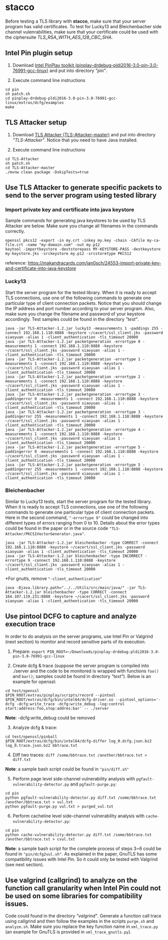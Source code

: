 # stacco

Before testing a TLS library with **stacco**, make sure that your server program has valid certificates. To test for Lucky13 and Bleichenbacher side channel vulenrabilities, make sure that your certificate could be used with the ciphersuite *TLS_RSA_WITH_AES_128_CBC_SHA*.

## Intel Pin plugin setup
1. Download [Intel PinPlay toolkit (pinplay-drdebug-pldi2016-3.0-pin-3.0-76991-gcc-linux)](https://software.intel.com/protected-download/366522/366520) and put into directory *"pin"*.

2. Execute command line instructions
```
cd pin
sh patch.sh
cd pinplay-drdebug-pldi2016-3.0-pin-3.0-76991-gcc-linux/extras/dcfg/examples
make
```

## TLS Attacker setup
1. Download [TLS Attacker (TLS-Attacker-master)](https://github.com/RUB-NDS/TLS-Attacker) and put into directory *"TLS-Attacker"*. Notice that you need to have Java installed.

2. Execute command line instructions
```
cd TLS-Attacker
sh patch.sh
cd TLS-Attacker-master
./mvnw clean package -DskipTests=true
```

## Use TLS Attacker to generate specific packets to send to the server program using tested library
### Import private key and certificate into java keystore
Sample commands for generating java keystores to be used by TLS Attacker are below. Make sure you change all filenames in the commands correctly.
```
openssl pkcs12 -export -in my.crt -inkey my.key -chain -CAfile my-ca-file.crt -name "my-domain.com" -out my.p12
keytool -importkeystore -deststorepass MY-KEYSTORE-PASS -destkeystore my-keystore.jks -srckeystore my.p12 -srcstoretype PKCS12
```

reference: https://makandracards.com/jan0sch/24553-import-private-key-and-certificate-into-java-keystore

### Lucky13
Start the server program for the tested library. When it is ready to accept TLS connections, use one of the following commands to generate one particular type of client connection packets. Notice that you should change the IP address and port number according to your server program. Also, make sure you change the filename and password of your keystore accordingly. Test samples could be found in the directory *"test"*.
```
java -jar TLS-Attacker-1.2.jar lucky13 -measurements 1 -paddings 255 -connect 192.168.1.110:8888 -keystore ~/cacert/ssl_client.jks -password xiaoyuan -alias 1 -client_authentication -tls_timeout 20000
java -jar TLS-Attacker-1.2.jar packetgeneration -errortype 0 -measurements 1 -connect 192.168.1.110:8888 -keystore ~/cacert/ssl_client.jks -password xiaoyuan -alias 1 -client_authentication -tls_timeout 20000
java -jar TLS-Attacker-1.2.jar packetgeneration -errortype 1 -measurements 1 -connect 192.168.1.110:8888 -keystore ~/cacert/ssl_client.jks -password xiaoyuan -alias 1 -client_authentication -tls_timeout 20000
java -jar TLS-Attacker-1.2.jar packetgeneration -errortype 2 -measurements 1 -connect 192.168.1.110:8888 -keystore ~/cacert/ssl_client.jks -password xiaoyuan -alias 1 -client_authentication -tls_timeout 20000
java -jar TLS-Attacker-1.2.jar packetgeneration -errortype 3 -paddingerror 0 -measurements 1 -connect 192.168.1.110:8888 -keystore ~/cacert/ssl_client.jks -password xiaoyuan -alias 1 -client_authentication -tls_timeout 20000
java -jar TLS-Attacker-1.2.jar packetgeneration -errortype 3 -paddingerror 255 -measurements 1 -connect 192.168.1.110:8888 -keystore ~/cacert/ssl_client.jks -password xiaoyuan -alias 1 -client_authentication -tls_timeout 20000
java -jar TLS-Attacker-1.2.jar packetgeneration -errortype 4 -measurements 1 -connect 192.168.1.110:8888 -keystore ~/cacert/ssl_client.jks -password xiaoyuan -alias 1 -client_authentication -tls_timeout 20000
java -jar TLS-Attacker-1.2.jar packetgeneration -errortype 5 -paddingerror 0 -measurements 1 -connect 192.168.1.110:8888 -keystore ~/cacert/ssl_client.jks -password xiaoyuan -alias 1 -client_authentication -tls_timeout 20000
java -jar TLS-Attacker-1.2.jar packetgeneration -errortype 5 -paddingerror 255 -measurements 1 -connect 192.168.1.110:8888 -keystore ~/cacert/ssl_client.jks -password xiaoyuan -alias 1 -client_authentication -tls_timeout 20000
```

### Bleichenbacher
Similar to Lucky13 tests, start the server program for the tested library. When it is ready to accept TLS connections, use one of the following commands to generate one particular type of client connection packets. Here in the second command, `"-errortype 9"` could be changed into different types of errors ranging from 0 to 10. Details about the error types could be found in the paper or in the source code `"TLS-Attacker/PKCS1VectorGenerator.java"`.
```
java -jar TLS-Attacker-1.2.jar bleichenbacher -type CORRECT -connect 192.168.1.110:8888 -keystore ~/cacert/ssl_client.jks -password xiaoyuan -alias 1 -client_authentication -tls_timeout 20000
java -jar TLS-Attacker-1.2.jar bleichenbacher -type INCORRECT -errortype 9 -connect 192.168.1.110:8888 -keystore ~/cacert/ssl_client.jks -password xiaoyuan -alias 1 -client_authentication -tls_timeout 20000
```

*For gnutls, remove `"-client_authentication"`

```
java -Djava.library.path="../../Utils/src/main/java/" -jar TLS-Attacker-1.2.jar bleichenbacher -type CORRECT -connect 164.107.119.231:8888 -keystore ~/cacert/ssl_client.jks -password xiaoyuan -alias 1 -client_authentication -tls_timeout 20000
```

## Use pintool DCFG to capture and analyze execution trace
In order to do analysis on the server programs, use Intel Pin or Valgrind (next section) to monitor and record sensitive parts of its execution.

1. Prepare:
`export PIN_ROOT=~/Downloads/pinplay-drdebug-pldi2016-3.0-pin-3.0-76991-gcc-linux`

2. Create dcfg & trace (suppose the server program is compiled into ./server and the code to be monitored is wrapped with functions `foo()` and `bar()`; samples could be found in directory *"test"*). Below is an example for openssl:
```
cd test/openssl
$PIN_ROOT/extras/pinplay/scripts/record --pintool $PIN_ROOT/extras/dcfg/bin/intel64/dcfg-driver.so --pintool_options='-dcfg -dcfg:write_trace -dcfg:write_debug -log:control start:address:foo,stop:addres:bar' -- ./server
```
**Note**: -dcfg:write_debug could be removed

3. Analyze dcfg & trace:
```
cd test/openssl/pinball
$PIN_ROOT/extras/dcfg/bin/intel64/dcfg-differ log_0.dcfg.json.bz2 log_0.trace.json.bz2 bbtrace.txt
```

4. Diff two traces:
`diff /some/bbtrace.txt /another/bbtrace.txt > diff.txt`

**Note**: a sample bash script could be found in `"pin/diff.sh"`

5. Perform page level side-channel vulnerability analysis with `pgfault-vulnerability-detector.py` and `pgfault-purge.py`:
```
cd pin
python pgfault-vulnerability-detector.py diff.txt /some/bbtrace.txt /another/bbtrace.txt > vul.txt
python pgfault-purge.py vul.txt > purged_vul.txt
```

6. Perform cacheline level side-channel vulnerability analysis with `cache-vulnerability-detector.py`:
```
cd pin
python cache-vulnerability-detector.py diff.txt /some/bbtrace.txt /another/bbtrace.txt > cvul.txt
```

**Note**: a sample bash script for the complete process of steps 3~6 could be found in `"pin/dcfg2vul.sh"`. As explained in the paper, GnuTLS has some compatibility issues with Intel Pin. So it could only be tested with Valgrind (see next section).

## Use valgrind (callgrind) to analyze on the function call granularity when Intel Pin could not be used on some libraries for compatibility issues.

Code could found in the directory *"valgrind"*. Generate a function call trace using callgrind and then follow the examples in the scripts `purge.sh` and `analyze.sh`. Make sure you replace the key function name in `xml_trace.py` (an example for GnuTLS is provided in `xml_trace_gnutls.py`).

